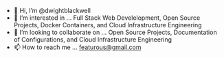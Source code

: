 - 👋 Hi, I’m @dwightblackwell
- 👀 I’m interested in ...   Full Stack Web Develelopment, Open Source Projects, Docker Containers, and Cloud Infrastructure Engineering
- 💞️ I’m looking to collaborate on ... Open Source Projects, Documentation of Configurations, and Cloud Infrastructure Engineering
- 📫 How to reach me ...  featurous@gmail.com

<!---
dwightblackwell/dwightblackwell is a ✨ special ✨ repository because its `README.md` (this file) appears on your GitHub profile.
You can click the Preview link to take a look at your changes.
--->
